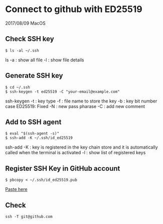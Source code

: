 # Connect to github with ED25519

2017/08/09
MacOS

## Check SSH key

```
$ ls -al ~/.ssh
```

ls
-a : show all file
-l : show file details

## Generate SSH key

```
$ cd ~/.ssh
$ ssh-keygen -t ed25519 -C "your-email@example.com"
```

ssh-keygen
-t : key type
-f : file name to store the key
-b : key bit number
    case ED25519: Fixed
-N : new pass pharase
-C : add new comment

## Add to SSH agent

```
$ eval "$(ssh-agent -s)"
$ ssh-add -K ~/.ssh/id_ed25519
```

ssh-add
-K : key is registered in the key chain store and it is automatically called when the terminal is activated
-l : show list of registered keys

## Register SSH Key in GitHub account

```
$ pbcopy < ~/.ssh/id_ed25519.pub
```

[Paste here](https://github.com/settings/keys)


## Check

```
ssh -T git@github.com
```